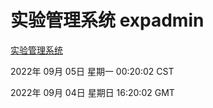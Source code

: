 # 实验管理系统 expadmin
[实验管理系统](http://59.174.9.48:56808/expadmin-782313d2-e1b1-4ea7-932e-3a55e6a1a4d0/)

2022年 09月 05日 星期一 00:20:02 CST

2022年 09月 04日 星期日 16:20:02 GMT
